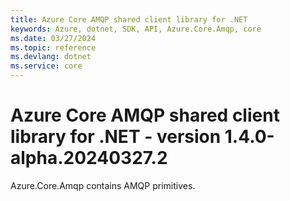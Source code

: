 ```yaml
---
title: Azure Core AMQP shared client library for .NET
keywords: Azure, dotnet, SDK, API, Azure.Core.Amqp, core
ms.date: 03/27/2024
ms.topic: reference
ms.devlang: dotnet
ms.service: core
---
```

# Azure Core AMQP shared client library for .NET - version 1.4.0-alpha.20240327.2 


Azure.Core.Amqp contains AMQP primitives. 

